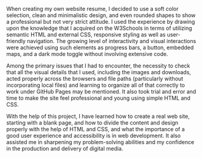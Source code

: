 When creating my own website resume, I decided to use a soft color selection, clean and minimalistic design, and even rounded shapes to show a professional but not very strict attitude. I used the experience by drawing upon the knowledge that I acquired on the W3Schools in terms of utilizing semantic HTML and external CSS, responsive styling as well as user-friendly navigation. The growing level of interactivity and visual interactions were achieved using such elements as progress bars, a button, embedded maps, and a dark mode toggle without involving extensive code.

Among the primary issues that I had to encounter, the necessity to check that all the visual details that I used, including the images and downloads, acted properly across the browsers and file paths (particularly without incorporating local files) and learning to organize all of that correctly to work under GitHub Pages may be mentioned. It also took trial and error and time to make the site feel professional and young using simple HTML and CSS.

With the help of this project, I have learned how to create a real web site, starting with a blank page, and how to divide the content and design properly with the help of HTML and CSS, and what the importance of a good user experience and accessibility is in web development. It also assisted me in sharpening my problem-solving abilities and my confidence in the production and delivery of digital media.
